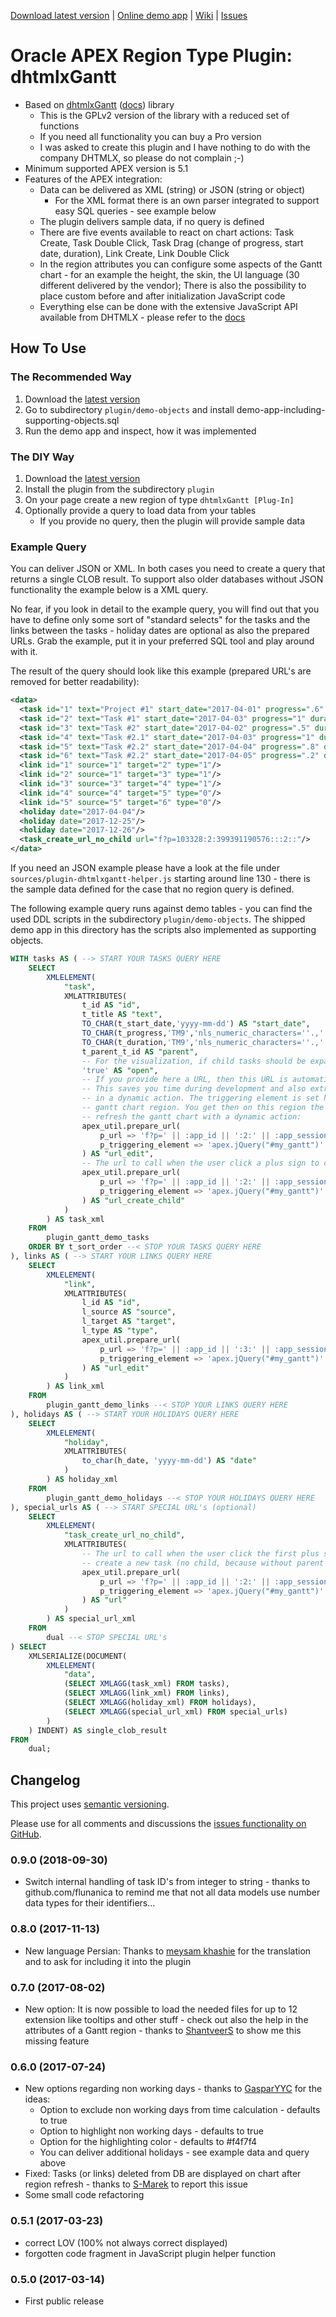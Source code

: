[Download latest version][1] | [Online demo app][5] | [Wiki][7] | [Issues][4]

# Oracle APEX Region Type Plugin: dhtmlxGantt

* Based on [dhtmlxGantt][2] ([docs][3]) library
  * This is the GPLv2 version of the library with a reduced set of functions
  * If you need all functionality you can buy a Pro version
  * I was asked to create this plugin and I have nothing to do with the company DHTMLX, so please do not complain ;-)
* Minimum supported APEX version is 5.1
* Features of the APEX integration:
  * Data can be delivered as XML (string) or JSON (string or object)
    * For the XML format there is an own parser integrated to support easy SQL queries - see example below
  * The plugin delivers sample data, if no query is defined
  * There are five events available to react on chart actions: Task Create, Task Double Click, Task Drag (change of progress, start date, duration), Link Create, Link Double Click
  * In the region attributes you can configure some aspects of the Gantt chart - for an example the height, the skin, the UI language (30 different delivered by the vendor); There is also the possibility to place custom before and after initialization JavaScript code
  * Everything else can be done with the extensive JavaScript API available from DHTMLX - please refer to the [docs][3]


## How To Use

### The Recommended Way

1. Download the [latest version][1]
2. Go to subdirectory `plugin/demo-objects` and install demo-app-including-supporting-objects.sql
3. Run the demo app and inspect, how it was implemented

### The DIY Way

1. Download the [latest version][1]
2. Install the plugin from the subdirectory `plugin`
3. On your page create a new region of type `dhtmlxGantt [Plug-In]`
4. Optionally provide a query to load data from your tables
   * If you provide no query, then the plugin will provide sample data


### Example Query

You can deliver JSON or XML. In both cases you need to create a query that returns a single CLOB result. To support also older databases without JSON functionality the example below is a XML query.

No fear, if you look in detail to the example query, you will find out that you have to define only some sort of "standard selects" for the tasks and the links between the tasks - holiday dates are optional as also the prepared URLs. Grab the example, put it in your preferred SQL tool and play around with it.

The result of the query should look like this example (prepared URL's are removed for better readability):

```xml
<data>
  <task id="1" text="Project #1" start_date="2017-04-01" progress=".6" duration="11" open="true"/>
  <task id="2" text="Task #1" start_date="2017-04-03" progress="1" duration="5" parent="1" open="true"/>
  <task id="3" text="Task #2" start_date="2017-04-02" progress=".5" duration="7" parent="1" open="true"/>
  <task id="4" text="Task #2.1" start_date="2017-04-03" progress="1" duration="2" parent="3" open="true"/>
  <task id="5" text="Task #2.2" start_date="2017-04-04" progress=".8" duration="3" parent="3" open="true"/>
  <task id="6" text="Task #2.2" start_date="2017-04-05" progress=".2" duration="4" parent="3" open="true"/>
  <link id="1" source="1" target="2" type="1"/>
  <link id="2" source="1" target="3" type="1"/>
  <link id="3" source="3" target="4" type="1"/>
  <link id="4" source="4" target="5" type="0"/>
  <link id="5" source="5" target="6" type="0"/>
  <holiday date="2017-04-04"/>
  <holiday date="2017-12-25"/>
  <holiday date="2017-12-26"/>
  <task_create_url_no_child url="f?p=103328:2:399391190576:::2::"/>
</data>
```

If you need an JSON example please have a look at the file under `sources/plugin-dhtmlxgantt-helper.js` starting around line 130 - there is the sample data defined for the case that no region query is defined.

The following example query runs against demo tables - you can find the used DDL scripts in the subdirectory `plugin/demo-objects`. The shipped demo app in this directory has the scripts also implemented as supporting objects.

```sql
WITH tasks AS ( --> START YOUR TASKS QUERY HERE
    SELECT
        XMLELEMENT(
            "task",
            XMLATTRIBUTES(
                t_id AS "id",
                t_title AS "text",
                TO_CHAR(t_start_date,'yyyy-mm-dd') AS "start_date",
                TO_CHAR(t_progress,'TM9','nls_numeric_characters=''.,''') AS "progress",
                TO_CHAR(t_duration,'TM9','nls_numeric_characters=''.,''') AS "duration",
                t_parent_t_id AS "parent",
                -- For the visualization, if child tasks should be expanded(shown) or not:
                'true' AS "open",
                -- If you provide here a URL, then this URL is automatically opened by the plugin when a task is double clicked.
                -- This saves you time during development and also extra AJAX calls to the server to prepare the url
                -- in a dynamic action. The triggering element is set her to #my_gantt which is the static id of the
                -- gantt chart region. You get then on this region the event "Dialog Closed". With this event you can
                -- refresh the gantt chart with a dynamic action:
                apex_util.prepare_url(
                    p_url => 'f?p=' || :app_id || ':2:' || :app_session || ':::2:P2_T_ID:' || t_id,
                    p_triggering_element => 'apex.jQuery("#my_gantt")'
                ) AS "url_edit",
                -- The url to call when the user click a plus sign to create a child task (our task id is here the parent):
                apex_util.prepare_url(
                    p_url => 'f?p=' || :app_id || ':2:' || :app_session || ':::2:P2_T_PARENT_T_ID:' || t_id,
                    p_triggering_element => 'apex.jQuery("#my_gantt")'
                ) AS "url_create_child"
            )
        ) AS task_xml
    FROM
        plugin_gantt_demo_tasks
    ORDER BY t_sort_order --< STOP YOUR TASKS QUERY HERE
), links AS ( --> START YOUR LINKS QUERY HERE
    SELECT
        XMLELEMENT(
            "link",
            XMLATTRIBUTES(
                l_id AS "id",
                l_source AS "source",
                l_target AS "target",
                l_type AS "type",
                apex_util.prepare_url(
                    p_url => 'f?p=' || :app_id || ':3:' || :app_session || ':::3:P3_L_ID:' || l_id,
                    p_triggering_element => 'apex.jQuery("#my_gantt")'
                ) AS "url_edit"
            )
        ) AS link_xml
    FROM
        plugin_gantt_demo_links --< STOP YOUR LINKS QUERY HERE
), holidays AS ( --> START YOUR HOLIDAYS QUERY HERE
    SELECT
        XMLELEMENT(
            "holiday",
            XMLATTRIBUTES(
                to_char(h_date, 'yyyy-mm-dd') AS "date"
            )
        ) AS holiday_xml
    FROM
        plugin_gantt_demo_holidays --< STOP YOUR HOLIDAYS QUERY HERE
), special_urls AS ( --> START SPECIAL URL's (optional)
    SELECT
        XMLELEMENT(
            "task_create_url_no_child",
            XMLATTRIBUTES(
                -- The url to call when the user click the first plus sign in the chart to
                -- create a new task (no child, because without parent id):
                apex_util.prepare_url(
                    p_url => 'f?p=' || :app_id || ':2:' || :app_session || ':::2',
                    p_triggering_element => 'apex.jQuery("#my_gantt")'
                ) AS "url"
            )
        ) AS special_url_xml
    FROM
        dual --< STOP SPECIAL URL's
) SELECT
    XMLSERIALIZE(DOCUMENT(
        XMLELEMENT(
            "data",
            (SELECT XMLAGG(task_xml) FROM tasks),
            (SELECT XMLAGG(link_xml) FROM links),
            (SELECT XMLAGG(holiday_xml) FROM holidays),
            (SELECT XMLAGG(special_url_xml) FROM special_urls)
        )
    ) INDENT) AS single_clob_result
FROM
    dual;
```


## Changelog

This project uses [semantic versioning][6].

Please use for all comments and discussions the [issues functionality on GitHub][4].


### 0.9.0 (2018-09-30)

- Switch internal handling of task ID's from integer to string - thanks to github.com/flunanica to remind me that not all data models use number data types for their identifiers...


### 0.8.0 (2017-11-13)

- New language Persian: Thanks to [meysam khashie](https://telegram.me/meysammkw) for the translation and to ask for including it into the plugin


### 0.7.0 (2017-08-02)

- New option: It is now possible to load the needed files for up to 12 extension like tooltips and other stuff - check out also the help in the attributes of a Gantt region - thanks to [ShantveerS](https://github.com/ShantveerS) to show me this missing feature


### 0.6.0 (2017-07-24)

- New options regarding non working days - thanks to [GasparYYC](https://github.com/GasparYYC) for the ideas:
  - Option to exclude non working days from time calculation - defaults to true
  - Option to highlight non working days - defaults to true
  - Option for the highlighting color - defaults to #f4f7f4
  - You can deliver additional holidays - see example data and query above
- Fixed: Tasks (or links) deleted from DB are displayed on chart after region refresh - thanks to [S-Marek](https://github.com/S-Marek) to report this issue
- Some small code refactoring


### 0.5.1 (2017-03-23)

- correct LOV (100% not always correct displayed)
- forgotten code fragment in JavaScript plugin helper function


### 0.5.0 (2017-03-14)

- First public release

[1]: https://github.com/ogobrecht/apex-plugin-dhtmlx-gantt/releases/latest
[2]: https://dhtmlx.com/docs/products/dhtmlxGantt/
[3]: http://docs.dhtmlx.com/gantt/
[4]: https://github.com/ogobrecht/apex-plugin-dhtmlx-gantt/issues
[5]: https://apex.oracle.com/pls/apex/f?p=116612
[6]: http://semver.org
[7]: https://github.com/ogobrecht/apex-plugin-dhtmlx-gantt/wiki

